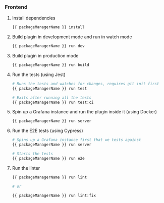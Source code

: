 ### Frontend

1. Install dependencies

   ```bash
   {{ packageManagerName }} install
   ```

2. Build plugin in development mode and run in watch mode

   ```bash
   {{ packageManagerName }} run dev
   ```

3. Build plugin in production mode

   ```bash
   {{ packageManagerName }} run build
   ```

4. Run the tests (using Jest)

   ```bash
   # Runs the tests and watches for changes, requires git init first
   {{ packageManagerName }} run test

   # Exits after running all the tests
   {{ packageManagerName }} run test:ci
   ```

5. Spin up a Grafana instance and run the plugin inside it (using Docker)

   ```bash
   {{ packageManagerName }} run server
   ```

6. Run the E2E tests (using Cypress)

   ```bash
   # Spins up a Grafana instance first that we tests against
   {{ packageManagerName }} run server

   # Starts the tests
   {{ packageManagerName }} run e2e
   ```

7. Run the linter

   ```bash
   {{ packageManagerName }} run lint

   # or

   {{ packageManagerName }} run lint:fix
   ```
